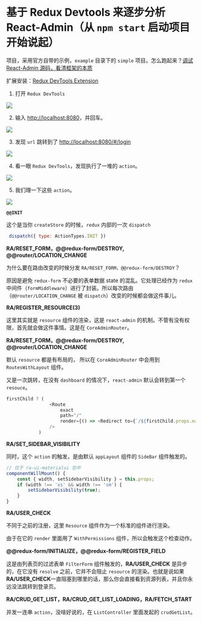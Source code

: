 # 基于 Redux Devtools 来逐步分析 React-Admin（从 `npm start` 启动项目开始说起）

项目，采用官方自带的示例，`example` 目录下的 `simple` 项目。怎么跑起来？[调试 React-Admin 源码，看清框架的本质](../debug-react-admin.md)

扩展安装：[Redux DevTools Extension](https://github.com/zalmoxisus/redux-devtools-extension)


1. 打开 `Redux DevTools`

![](./images/npm-start/1.png)

2. 输入 [http://localhost:8080](http://localhost:8080/)，并回车。

![](./images/npm-start/2.png)

3. 发现 `url` 跳转到了 [http://localhost:8080/#/login](http://localhost:8080/)

![](./images/npm-start/3.png)

4. 看一眼 `Redux DevTools`，发现执行了一堆的 `action`。

![](./images/npm-start/4.png)

5. 我们理一下这些 `action`。

![](./images/npm-start/5.png)

**`@@INIT`**

这个是当你 `createStore` 的时候，`redux` 内部的一次 `dispatch`

```js
 dispatch({ type: ActionTypes.INIT })
```

**RA/RESET_FORM，@@redux-form/DESTROY, @@router/LOCATION_CHANGE**

为什么要在路由改变的时候分发 `RA/RESET_FORM，@@redux-form/DESTROY`？

原因是避免 `redux-form` 不必要的表单数据 state 的混乱。它处理已经作为 `redux` 中间件（`formMiddleware`）进行了封装。所以每次路由（`@@router/LOCATION_CHANGE` 被 `dispatch`）改变的时候都会做这件事儿。

**RA/REGISTER_RESOURCE(3)**

这里其实就是 `resource` 组件的渲染，这是 `react-admin` 的机制。不管有没有权限，首先就会做这件事情。这是在 `CoreAdminRouter`。

**RA/RESET_FORM，@@redux-form/DESTROY, @@router/LOCATION_CHANGE**

默认 `resource` 都是有布局的， 所以在 `CoreAdminRouter` 中会用到 `RoutesWithLayout` 组件。

又是一次跳转，在没有 `dashboard` 的情况下，`react-admin` 默认会转到第一个 `resouce`。
```js
firstChild ? (
                <Route
                    exact
                    path="/"
                    render={() => <Redirect to={`/${firstChild.props.name}`} />}
                />
            )
```

**RA/SET_SIDEBAR_VISIBILITY**

同时，这个 `action` 的触发，是由默认 `appLayout` 组件的 `SideBar` 组件触发的。
```js
// 位于 ra-ui-materialui 包中
componentWillMount() {
    const { width, setSidebarVisibility } = this.props;
    if (width !== 'xs' && width !== 'sm') {
        setSidebarVisibility(true);
    }
}
```
**RA/USER_CHECK**

不同于之前的注册，这里 `Resource` 组件作为一个标准的组件进行渲染。

由于在它的 `render` 里面用了 `WithPermissions` 组件，所以会触发这个检查动作。

**@@redux-form/INITIALIZE，@@redux-form/REGISTER_FIELD**

这是由列表页的过滤表单 `FilterForm` 组件触发的，**RA/USER_CHECK** 是异步的，在它没有 `resolve` 之前，它并不会阻止 `resource` 的渲染。也就是说如果**RA/USER_CHECK**一直阻塞到哪里的话，那么你会直接看到资源列表，并且你永远没法跳转到登录页。

**RA/CRUD_GET_LIST，RA/CRUD_GET_LIST_LOADING，RA/FETCH_START**

并发一连串 `action`，没啥好说的，在 `ListController` 里面发起的 `crudGetList`。